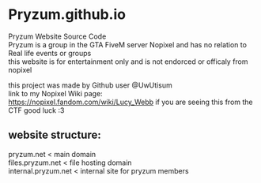 # Pryzum.github.io
Pryzum Website Source Code <br>
Pryzum is a group in the GTA FiveM server Nopixel and has no relation to Real life events or groups <br>
this website is for entertainment only and is not endorced or officaly from nopixel
<br>

this project was made by Github user @UwUtisum <br>
link to my Nopixel Wiki page: <br>
https://nopixel.fandom.com/wiki/Lucy_Webb
if you are seeing this from the CTF good luck :3


## website structure:

pryzum.net < main domain <br>
files.pryzum.net < file hosting domain <br>
internal.pryzum.net < internal site for pryzum members 
